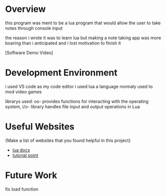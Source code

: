 # Overview

this program was ment to be a lua program that would allow the user to take notes through console input

the reason i wrote it was to learn lua but making a note taking app was 
more boaring than i anticipated and i lost motivation to finish it

[Software Demo Video]

# Development Environment

i used VS code as my code editor 
i used lua a language normaly used to mod video games

librarys used:
os- provides functions for interacting with the operating system,
i/o- library handles file input and output operations in Lua
  
 
# Useful Websites

{Make a list of websites that you found helpful in this project}

- [lua docs](https://www.lua.org/start.html)
- [tutorial point](https://www.tutorialspoint.com/lua/index.htm)

# Future Work

fix load function
